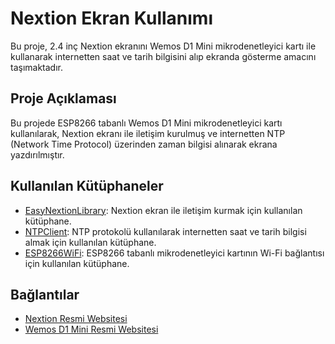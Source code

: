 # Nextion Ekran Kullanımı

Bu proje, 2.4 inç Nextion ekranını Wemos D1 Mini mikrodenetleyici kartı ile kullanarak internetten saat ve tarih bilgisini alıp ekranda gösterme amacını taşımaktadır.

## Proje Açıklaması

Bu projede ESP8266 tabanlı Wemos D1 Mini mikrodenetleyici kartı kullanılarak, Nextion ekranı ile iletişim kurulmuş ve internetten NTP (Network Time Protocol) üzerinden zaman bilgisi alınarak ekrana yazdırılmıştır.

## Kullanılan Kütüphaneler

- [EasyNextionLibrary](https://github.com/itead/EasyNextionLibrary): Nextion ekran ile iletişim kurmak için kullanılan kütüphane.
- [NTPClient](https://github.com/arduino-libraries/NTPClient): NTP protokolü kullanılarak internetten saat ve tarih bilgisi almak için kullanılan kütüphane.
- [ESP8266WiFi](https://arduino-esp8266.readthedocs.io/en/latest/esp8266wifi/readme.html): ESP8266 tabanlı mikrodenetleyici kartının Wi-Fi bağlantısı için kullanılan kütüphane.

## Bağlantılar

- [Nextion Resmi Websitesi](https://nextion.tech/)
- [Wemos D1 Mini Resmi Websitesi](https://www.wemos.cc/en/latest/d1/index.html)
